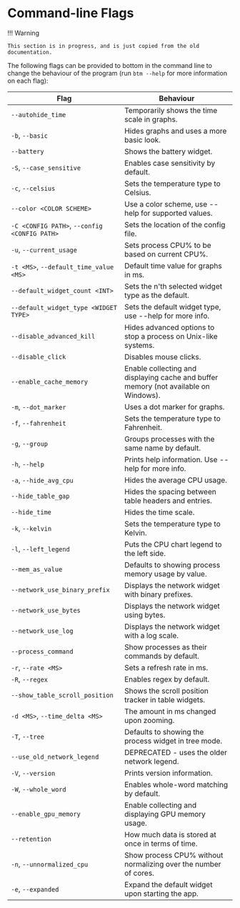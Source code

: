 # Command-line Flags

!!! Warning

    This section is in progress, and is just copied from the old documentation.

The following flags can be provided to bottom in the command line to change the behaviour of the program (run `btm --help` for more information on each flag):

| Flag                                         | Behaviour                                                                            |
|----------------------------------------------|--------------------------------------------------------------------------------------|
| `--autohide_time`                            | Temporarily shows the time scale in graphs.                                          |
| `-b`, `--basic`                              | Hides graphs and uses a more basic look.                                             |
| `--battery`                                  | Shows the battery widget.                                                            |
| `-S`, `--case_sensitive`                     | Enables case sensitivity by default.                                                 |
| `-c`, `--celsius`                            | Sets the temperature type to Celsius.                                                |
| `--color <COLOR SCHEME>`                     | Use a color scheme, use --help for supported values.                                 |
| `-C <CONFIG PATH>`, `--config <CONFIG PATH>` | Sets the location of the config file.                                                |
| `-u`, `--current_usage`                      | Sets process CPU% to be based on current CPU%.                                       |
| `-t <MS>`, `--default_time_value <MS>`       | Default time value for graphs in ms.                                                 |
| `--default_widget_count <INT>`               | Sets the n'th selected widget type as the default.                                   |
| `--default_widget_type <WIDGET TYPE>`        | Sets the default widget type, use --help for more info.                              |
| `--disable_advanced_kill`                    | Hides advanced options to stop a process on Unix-like systems.                       |
| `--disable_click`                            | Disables mouse clicks.                                                               |
| `--enable_cache_memory`                      | Enable collecting and displaying cache and buffer memory (not available on Windows). |
| `-m`, `--dot_marker`                         | Uses a dot marker for graphs.                                                        |
| `-f`, `--fahrenheit`                         | Sets the temperature type to Fahrenheit.                                             |
| `-g`, `--group`                              | Groups processes with the same name by default.                                      |
| `-h`, `--help`                               | Prints help information. Use --help for more info.                                   |
| `-a`, `--hide_avg_cpu`                       | Hides the average CPU usage.                                                         |
| `--hide_table_gap`                           | Hides the spacing between table headers and entries.                                 |
| `--hide_time`                                | Hides the time scale.                                                                |
| `-k`, `--kelvin`                             | Sets the temperature type to Kelvin.                                                 |
| `-l`, `--left_legend`                        | Puts the CPU chart legend to the left side.                                          |
| `--mem_as_value`                             | Defaults to showing process memory usage by value.                                   |
| `--network_use_binary_prefix`                | Displays the network widget with binary prefixes.                                    |
| `--network_use_bytes`                        | Displays the network widget using bytes.                                             |
| `--network_use_log`                          | Displays the network widget with a log scale.                                        |
| `--process_command`                          | Show processes as their commands by default.                                         |
| `-r`, `--rate <MS>`                          | Sets a refresh rate in ms.                                                           |
| `-R`, `--regex`                              | Enables regex by default.                                                            |
| `--show_table_scroll_position`               | Shows the scroll position tracker in table widgets.                                  |
| `-d <MS>`, `--time_delta <MS>`               | The amount in ms changed upon zooming.                                               |
| `-T`, `--tree`                               | Defaults to showing the process widget in tree mode.                                 |
| `--use_old_network_legend`                   | DEPRECATED - uses the older network legend.                                          |
| `-V`, `--version`                            | Prints version information.                                                          |
| `-W`, `--whole_word`                         | Enables whole-word matching by default.                                              |
| `--enable_gpu_memory`                        | Enable collecting and displaying GPU memory usage.                                   |
| `--retention`                                | How much data is stored at once in terms of time.                                    |
| `-n`, `--unnormalized_cpu`                   | Show process CPU% without normalizing over the number of cores.                      |
| `-e`, `--expanded`                           | Expand the default widget upon starting the app.                                     |
